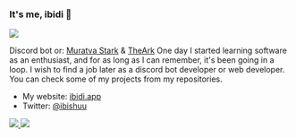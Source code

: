 ### It's me, ibidi 👋
![](https://komarev.com/ghpvc/?username=ibidi)

Discord bot or: [Muratva Stark](https://github.com/muratvastark) & [TheArk](https://github.com/thearkxd)
One day I started learning software as an enthusiast, and for as long as I can remember, it's been going in a loop. I wish to find a job later as a discord bot developer or web developer. You can check some of my projects from my repositories.

- My website: [ibidi.app](https://ibidi.app)
- Twitter: [@ibishuu](https://twitter.com/ibishuu)

<a href="https://github.com/ibidi">
  <img src="https://github-readme-stats.vercel.app/api?username=ibidi&count_private=true&hide_border=true&show_icons=true&include_all_commits=true&bg_color=0d1117&title_color=df761c&text_color=FFFFFF&icon_color=df761c">
<img src="https://github-readme-stats.vercel.app/api/top-langs/?username=ibidi&layout=compact&theme=nord&hide_border=true&bg_color=0d1117&border_radius=6&title_color=df761c">
</a>
